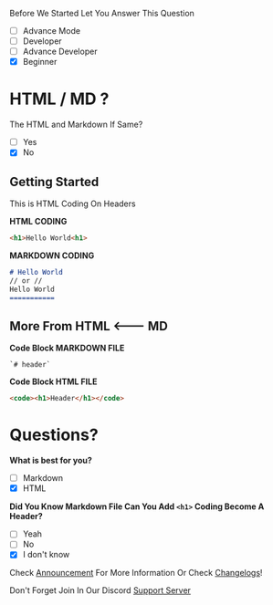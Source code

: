 Before We Started
Let You Answer This Question

- [ ] Advance Mode
- [ ] Developer
- [ ] Advance Developer
- [x] Beginner

# HTML / MD ?
The HTML and Markdown If Same?
- [ ] Yes
- [x] No

## Getting Started

This is HTML Coding On Headers

**HTML CODING**
```html
<h1>Hello World<h1>
```
**MARKDOWN CODING**
```md
# Hello World
// or //
Hello World
===========
```

## More From HTML <--- MD

**Code Block MARKDOWN FILE**
```
`# header`
```

**Code Block HTML FILE**
```html
<code><h1>Header</h1></code>
```

# Questions?
**What is best for you?**
- [ ] Markdown
- [x] HTML

**Did You Know Markdown File Can You Add `<h1>` Coding Become A Header?**
- [ ] Yeah
- [ ] No
- [x] I don't know

Check [Announcement](/Announcement/main.md) For More Information Or Check [Changelogs](/Changelogs/main.md)!

Don't Forget Join In Our Discord [Support Server](http://github.com/Hen1104/markdown-v2/#Links)
